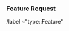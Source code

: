 <!-- 
Before opening a new issue, make sure to search for keywords in the issues
and verify the issue you're about to submit isn't a duplicate.

Please select the correct template above and fill it out below. 
These HTML comments will not be rendered so there's no need to delete them. 
Do *not* close the issue yourself, we will close things once done/handled accordingly.
For checklists put an x inside the [ ] like this: [x] to mark the checkbox.
The actions at the end of this template will be done automatically once submitted.
-->

### Feature Request

<!-- Use this section to explain the feature and how it will work. It can be helpful to add technical details, 
design proposals, and links to related epics or issues. -->

/label ~"type::Feature"
